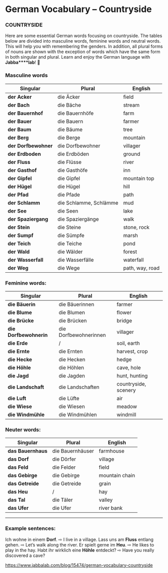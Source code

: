 # German Vocabulary – Countryside

### COUNTRYSIDE

Here are some essential German words focusing on countryside. The tables below are divided into masculine words, feminine words and neutral words. This will help you with remembering the genders. In addition, all plural forms of nouns are shown with the exception of words which have the same form in both singular and plural. Learn and enjoy the German language with **Jabba****lab**! 🙂

### Masculine words

| Singular             | Plural                 | English         |
| -------------------- | ---------------------- | --------------- |
| **der Acker**        | die Äcker              | field           |
| **der Bach**         | die Bäche              | stream          |
| **der Bauernhof**    | die Bauernhöfe         | farm            |
| **der Bauer**        | die Bauern             | farmer          |
| **der Baum**         | die Bäume              | tree            |
| **der Berg**         | die Berge              | mountain        |
| **der Dorfbewohner** | die Dorfbewohner       | villager        |
| **der Erdboden**     | die Erdböden           | ground          |
| **der Fluss**        | die Flüsse             | river           |
| **der Gasthof**      | die Gasthöfe           | inn             |
| **der Gipfel**       | die Gipfel             | mountain top    |
| **der Hügel**        | die Hügel              | hill            |
| **der Pfad**         | die Pfade              | path            |
| **der Schlamm**      | die Schlamme, Schlämme | mud             |
| **der See**          | die Seen               | lake            |
| **der Spaziergang**  | die Spaziergänge       | walk            |
| **der Stein**        | die Steine             | stone, rock     |
| **der Sumpf**        | die Sümpfe             | marsh           |
| **der Teich**        | die Teiche             | pond            |
| **der Wald**         | die Wälder             | forest          |
| **der Wasserfall**   | die Wasserfälle        | waterfall       |
| **der Weg**          | die Wege               | path, way, road |

 

### Feminine words:

| Singular               | Plural                | English              |
| ---------------------- | --------------------- | -------------------- |
| **die Bäuerin**        | die Bäuerinnen        | farmer               |
| **die Blume**          | die Blumen            | flower               |
| **die Brücke**         | die Brücken           | bridge               |
| **die Dorfbewohnerin** | die Dorfbewohnerinnen | villager             |
| **die Erde**           | /                     | soil, earth          |
| **die Ernte**          | die Ernten            | harvest, crop        |
| **die Hecke**          | die Hecken            | hedge                |
| **die Höhle**          | die Höhlen            | cave, hole           |
| **die Jagd**           | die Jagden            | hunt, hunting        |
| **die Landschaft**     | die Landschaften      | countryside, scenery |
| **die Luft**           | die Lüfte             | air                  |
| **die Wiese**          | die Wiesen            | meadow               |
| **die Windmühle**      | die Windmühlen        | windmill             |

 

### Neuter words:

| Singular           | Plural           | English        |
| ------------------ | ---------------- | -------------- |
| **das Bauernhaus** | die Bauernhäuser | farmhouse      |
| **das Dorf**       | die Dörfer       | village        |
| **das Feld**       | die Felder       | field          |
| **das Gebirge**    | die Gebirge      | mountain chain |
| **das Getreide**   | die Getreide     | grain          |
| **das Heu**        | /                | hay            |
| **das Tal**        | die Täler        | valley         |
| **das Ufer**       | die Ufer         | river bank     |

------

### Example sentences:

Ich wohne in einem **Dorf**. ⇨ I live in a village.
Lass uns am **Fluss** entlang gehen. ⇨ Let’s walk along the river.
Er spielt gerne im **Heu**. ⇨ He likes to play in the hay.
Habt ihr wirklich eine **Höhle** entdeckt? ⇨ Have you really discovered a cave?



https://www.jabbalab.com/blog/15474/german-vocabulary-countryside